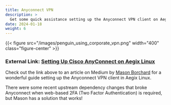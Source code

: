 ```yaml
---
title: Anyconnect VPN
description: >
  Get some quick assistance setting up the Anyconnect VPN client on Aegix.
date: 2024-01-18
weight: 6
---
```


{{< figure src="/images/penguin_using_corporate_vpn.png" width="400" class="figure-center" >}} 

### External Link: [Setting Up Cisco AnyConnect on Aegix Linux](https://medium.com/@console.log_hello_uranus/setting-up-cisco-anyconnect-on-aegix-linux-or-any-distro-with-an-artix-base-d907a180ae46)


Check out the link above to an article on Medium by [Mason Borchard](https://medium.com/@console.log_hello_uranus) for a wonderful guide setting up the Anyconnect VPN client in Aegix Linux.

There were some recent upstream dependency changes that broke Anyconnect when web-based 2FA (Two Factor Authentication) is required, but Mason has a solution that works!
